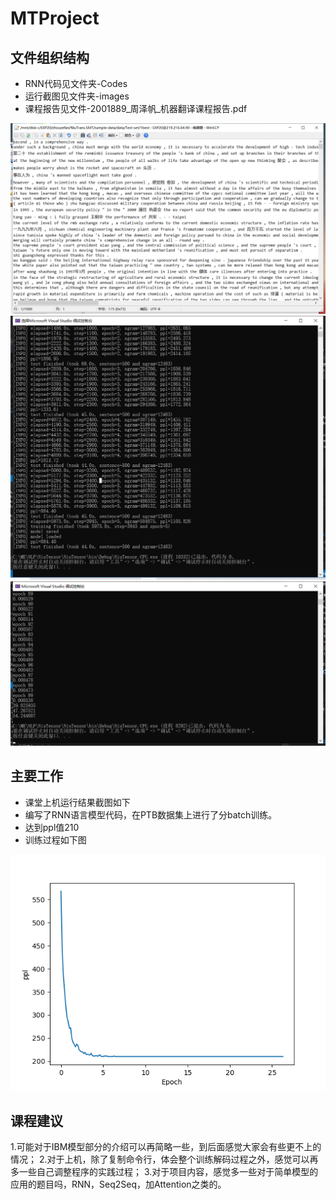 # MTProject
## 文件组织结构
  * RNN代码见文件夹-Codes
  * 运行截图见文件夹-images
  * 课程报告见文件-2001889_周泽帆_机器翻译课程报告.pdf
  
  ![解码结果截图](https://github.com/ZhouZefan/MTProject/blob/main/images/解码结果截图.png)
  ![训练结果截图1](https://github.com/ZhouZefan/MTProject/blob/main/images/训练结果截图1.png)
  ![训练结果截图2](https://github.com/ZhouZefan/MTProject/blob/main/images/训练结果截图2.png)
## 主要工作
  * 课堂上机运行结果截图如下
  * 编写了RNN语言模型代码，在PTB数据集上进行了分batch训练。
  * 达到ppl值210
  * 训练过程如下图

  ![ppl](./images/ppl.png)

## 课程建议
  1.可能对于IBM模型部分的介绍可以再简略一些，到后面感觉大家会有些更不上的情况；
  2.对于上机，除了复制命令行，体会整个训练解码过程之外，感觉可以再多一些自己调整程序的实践过程； 
  3.对于项目内容，感觉多一些对于简单模型的应用的题目吗，RNN，Seq2Seq，加Attention之类的。
